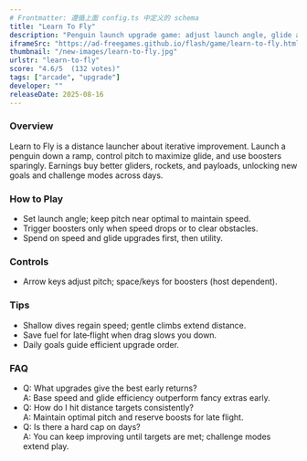 ```yaml
---
# Frontmatter: 遵循上面 config.ts 中定义的 schema
title: "Learn To Fly"
description: "Penguin launch upgrade game: adjust launch angle, glide and boost, earn cash, and buy parts to fly farther each day." 
iframeSrc: "https://ad-freegames.github.io/flash/game/learn-to-fly.html"
thumbnail: "/new-images/learn-to-fly.jpg"
urlstr: "learn-to-fly"
score: "4.6/5  (132 votes)"
tags: ["arcade", "upgrade"]
developer: ""
releaseDate: 2025-08-16
---
```




### Overview
Learn to Fly is a distance launcher about iterative improvement. Launch a penguin down a ramp, control pitch to maximize glide, and use boosters sparingly. Earnings buy better gliders, rockets, and payloads, unlocking new goals and challenge modes across days.

### How to Play
- Set launch angle; keep pitch near optimal to maintain speed.
- Trigger boosters only when speed drops or to clear obstacles.
- Spend on speed and glide upgrades first, then utility.

### Controls
- Arrow keys adjust pitch; space/keys for boosters (host dependent).

### Tips
- Shallow dives regain speed; gentle climbs extend distance.
- Save fuel for late‑flight when drag slows you down.
- Daily goals guide efficient upgrade order.

### FAQ
- Q: What upgrades give the best early returns?  
  A: Base speed and glide efficiency outperform fancy extras early.
- Q: How do I hit distance targets consistently?  
  A: Maintain optimal pitch and reserve boosts for late flight.
- Q: Is there a hard cap on days?  
  A: You can keep improving until targets are met; challenge modes extend play.

